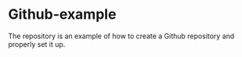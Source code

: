 # Github-example
The repository is an example of how to create a Github repository and properly set it up.
